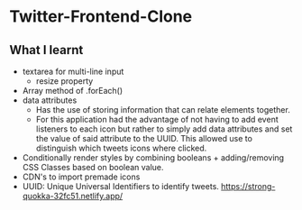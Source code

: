 # Twitter-Frontend-Clone

## What I learnt
- textarea for multi-line input
  - resize property
- Array method of .forEach()
- data attributes
  - Has the use of storing information that can relate elements together.
  - For this application had the advantage of not having to add event listeners to each icon but rather
    to simply add data attributes and set the value of said attribute to the UUID. This allowed
    use to distinguish which tweets icons where clicked.
- Conditionally render styles by combining booleans + adding/removing CSS Classes based on boolean value.
- CDN's to import premade icons
- UUID: Unique Universal Identifiers to identify tweets.
https://strong-quokka-32fc51.netlify.app/
